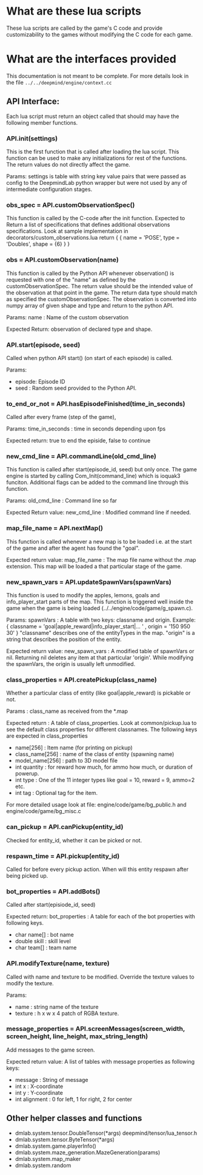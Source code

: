 # What are these lua scripts
These lua scripts are called by the game's C code and provide
customizability to the games without modifying the C code for each
game.

# What are the interfaces provided
This documentation is not meant to be complete. For more details look in the file
`../../deepmind/engine/context.cc`

## API Interface:
Each lua script must return an object called that should may have
the following member functions.

### API.init(settings)
This is the first function that is called after loading the lua
script. This function can be used to make any initializations for rest of
the functions. The return values do not directly affect the game.

Params: settings is table with string key value pairs that were passed as
config to the DeepmindLab python wrapper but were not used by any of
intermediate configuration stages.
       

### obs_spec = API.customObservationSpec()
This function is called by the C-code after the init function.
Expected to Return a list of specifications that defines additional
observations specifications.
Look at sample implementation in decorators/custom_observations.lua
return { { name = 'POSE', type = 'Doubles', shape = {6} } }

### obs = API.customObservation(name)
This function is called by the Python API whenever observation() is requested
with one of the "name" as defined by the customObservationSpec. The return value
should be the intended value of the observation at that point in the game.
The return data type should match as specified the customObservationSpec.
The observation is converted into numpy array of given shape and
type and return to the python API.

Params: name : Name of the custom observation

Expected Return: observation of declared type and shape.
  
### API.start(episode, seed)
Called when python API start() (on start of each episode) is called.

Params:
* episode: Episode ID
* seed   : Random seed provided to the Python API.
  
### to_end_or_not = API.hasEpisodeFinished(time_in_seconds)
Called after every frame (step of the game),

Params: time_in_seconds : time in seconds depending upon fps

Expected return: true to end the episide, false to continue
  
### new_cmd_line = API.commandLine(old_cmd_line)
This function is called after start(episode_id, seed) but only once.
The game engine is started by calling Com_Init(command_line) which is
ioquak3 funciton. Additional flags can be added to the command line
through this function.

Params: old_cmd_line : Command line so far

Expected Return value: new_cmd_line : Modified command line if needed.

### map_file_name = API.nextMap()
This function is called whenever a new map is to be loaded i.e. at the start
of the game and after the agent has found the "goal".

Expected return value: map_file_name : The map file name without the
.map extension. This map will be loaded a that particular stage of the game.
  
### new_spawn_vars = API.updateSpawnVars(spawnVars)
This function is used to modify the apples, lemons, goals and info_player_start
parts of the map. This function is triggered well inside the game
when the game is being loaded (../../engine/code/game/g_spawn.c).

Params: spawnVars : A table with two keys: classname and origin. Example:
{ classname = 'goal|apple_reward|info_player_start|... '
, origin = '150 950 30' }
"classname" describes one of the entityTypes in the map.
"origin" is a string that describes the position of the entity.

Expected return value: new_spawn_vars : A modified table of spawnVars or nil.
Returning nil deletes any item at that particular 'origin'.
While modifying the spawnVars, the origin is usually left unmodified.
  
### class_properties = API.createPickup(class_name)
Whether a particular class of entity (like goal|apple_reward) is
pickable or not.

Params : class_name as received from the *.map

Expected return : A table of class_properties. Look at
common/pickup.lua to see the default class properties for
different classnames. The following keys are expected in class_properties

- name[256] : Item name (for printing on pickup)
- class_name[256] : name of the class of entity (spawning name)
- model_name[256] : path to 3D model file
- int quantity : for reward how much, for ammo how much, or duration of powerup.
- int type : One of the 11 integer types like goal = 10, reward =
  9, ammo=2 etc.
- int tag : Optional tag for the item.

For more detailed usage look at file: engine/code/game/bg_public.h and engine/code/game/bg_misc.c

### can_pickup = API.canPickup(entity_id)
Checked for entity_id, whether it can be picked or not.

### respawn_time = API.pickup(entity_id)
Called for before every pickup action. When will this entity respawn
after being picked up.

### bot_properties = API.addBots()
Called after start(episiode_id, seed)

Expected return: bot_properties : A table for each of the bot
properties with following keys.
- char name[] : bot name
- double skill : skill level
- char team[] : team name

### API.modifyTexture(name, texture)
Called with name and texture to be modified. Override the texture
values to modify the texture.

Params:
* name : string name of the texture
* texture : h x w x 4 patch of RGBA texture.
 
### message_properties = API.screenMessages(screen_width, screen_height, line_height, max_string_length)
Add messages to the game screen.

Expected return value: A list of tables with message properties as following keys:
- message : String of message
- int x : X-coordinate 
- int y : Y-coordinate
- int alignment : 0 for left, 1  for right, 2 for center
  
## Other helper classes and functions
* dmlab.system.tensor.DoubleTensor(*args)
    deepmind/tensor/lua_tensor.h
* dmlab.system.tensor.ByteTensor(*args)
* dmlab.system.game.playerInfo()
* dmlab.system.maze_generation.MazeGeneration(params)
* dmlab.system.map_maker
* dmlab.system.random

